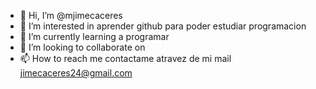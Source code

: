 - 👋 Hi, I’m @mjimecaceres
- 👀 I’m interested in  aprender github para poder estudiar programacion
- 🌱 I’m currently learning  a programar
- 💞️ I’m looking to collaborate on 
- 📫 How to reach me  contactame atravez de mi mail jimecaceres24@gmail.com

<!---
mjimecaceres/mjimecaceres is a ✨ special ✨ repository because its `README.md` (this file) appears on your GitHub profile.
You can click the Preview link to take a look at your changes.
--->
